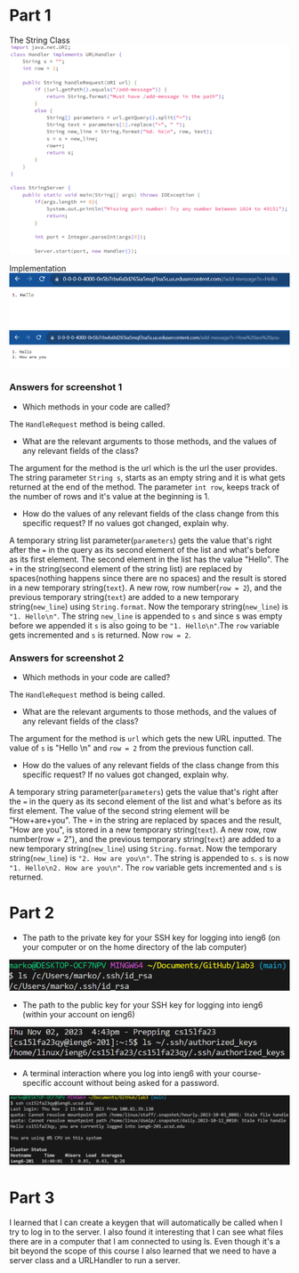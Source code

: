 # Part 1 #

The String Class
![image](StringServer.png)

Implementation
![image](imp1.png)
![image](imp2.png)


### Answers for screenshot 1 ###

* Which methods in your code are called?

The `HandleRequest` method is being called.

* What are the relevant arguments to those methods, and the values of any relevant fields of the class?

The argument for the method is the url which is the url the user provides. The string parameter `String s`, starts as an empty string and it is what gets returned at the end of the method. The parameter `int row`, keeps track of the number of rows and it's value at the beginning is 1.

* How do the values of any relevant fields of the class change from this specific request? If no values got changed, explain why.

A temporary string list parameter(`parameters`) gets the value that's right after the `=` in the query as its second element of the list and what's before as its first element. The second element in the list has the value "Hello". The `+` in the string(second element of the string list) are replaced by spaces(nothing happens since there are no spaces) and the result is stored in a new temporary string(`text`). A new row, row number(`row = 2`), and the previous temporary string(`text`) are added to a new temporary string(`new_line`) using `String.format`. Now the temporary string(`new_line`) is `"1. Hello\n"`. The string `new_line` is appended to `s` and since s was empty before we appended it `s` is also going to be `"1. Hello\n"`.The `row` variable gets incremented and `s` is returned. Now `row = 2`. 



 ### Answers for screenshot 2 ###

* Which methods in your code are called?
  
The `HandleRequest` method is being called.

* What are the relevant arguments to those methods, and the values of any relevant fields of the class?

The argument for the method is `url` which gets the new URL inputted. The value of `s` is "Hello \n" and `row = 2` from the previous function call. 

* How do the values of any relevant fields of the class change from this specific request? If no values got changed, explain why.

A temporary string parameter(`parameters`) gets the value that's right after the `=` in the query as its second element of the list and what's before as its first element. The value of the second string element will be "How+are+you". The `+` in the string are replaced by spaces and the result, "How are you", is stored in a new temporary string(`text`). A new row, row number(row = 2"), and the previous temporary string(`text`) are added to a new temporary string(`new_line`) using `String.format`. Now the temporary string(`new_line`) is `"2. How are you\n"`. The string is appended to `s`. `s` is now `"1. Hello\n2. How are you\n"`. The `row` variable gets incremented and `s` is returned. 



# Part 2 #

* The path to the private key for your SSH key for logging into ieng6 (on your computer or on the home directory of the lab computer)

![image](privatekey.png)
  
* The path to the public key for your SSH key for logging into ieng6 (within your account on ieng6)

![image](publickey.png)
  
* A terminal interaction where you log into ieng6 with your course-specific account without being asked for a password.


![image](nopass.png)



# Part 3 #

I learned that I can create a keygen that will automatically be called when I try to log in to the server. I also found it interesting that I can see what files there are in a computer that I am connected to using ls. Even though it's a bit beyond the scope of this course I also learned that we need to have a server class and a URLHandler to run a server. 
